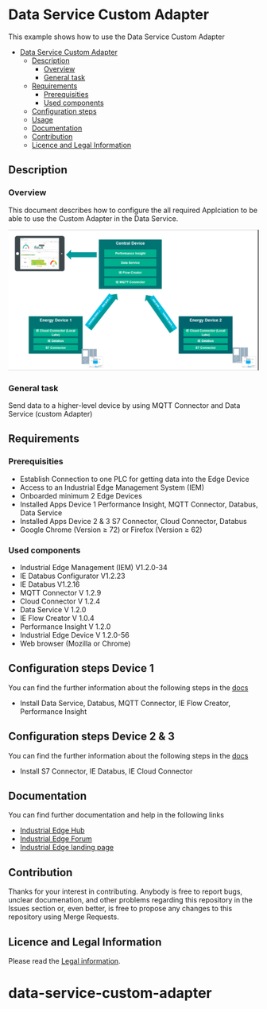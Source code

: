# Data Service Custom Adapter

This example shows how to use the Data Service Custom Adapter 

- [Data Service Custom Adapter ](#custom-adapter)
  - [Description](#description)
    - [Overview](#overview)
    - [General task](#general-task)
  - [Requirements](#requirements)
    - [Prerequisities](#prerequisities)
    - [Used components](#used-components)
  - [Configuration steps](#configuration-steps)
  - [Usage](#usage)
  - [Documentation](#documentation)
  - [Contribution](#contribution)
  - [Licence and Legal Information](#licence-and-legal-information)


## Description

### Overview

This document describes how to configure the all required Applciation to be able to use the Custom Adapter in the Data Service. 

![overview](docs/graphics/overview.png)

### General task

Send data to a higher-level device by using MQTT Connector and Data Service (custom Adapter)


## Requirements


###  Prerequisities
- Establish Connection to one PLC for getting data into the Edge Device
- Access to an Industrial Edge Management System (IEM)
- Onboarded minimum 2 Edge Devices 
- Installed Apps Device 1 Performance Insight, MQTT Connector, Databus, Data Service
- Installed Apps Device 2 & 3 S7 Connector, Cloud Connector, Databus
- Google Chrome (Version ≥ 72) or Firefox (Version ≥ 62)

### Used components

- Industrial Edge Management (IEM) V1.2.0-34
- IE Databus Configurator V1.2.23
- IE Databus V1.2.16
- MQTT Connector V 1.2.9
- Cloud Connector V 1.2.4
- Data Service V 1.2.0
- IE Flow Creator V 1.0.4
- Performance Insight V 1.2.0
- Industrial Edge Device V 1.2.0-56
- Web browser (Mozilla or Chrome)


## Configuration steps Device 1

You can find the further information about the following steps in the [docs](docs/Installation.md)
- Install Data Service, Databus, MQTT Connector, IE Flow Creator, Performance Insight


## Configuration steps Device 2 & 3 

You can find the further information about the following steps in the [docs](docs/Installation.md)
- Install S7 Connector, IE Databus, IE Cloud Connector 


## Documentation

You can find further documentation and help in the following links
  - [Industrial Edge Hub](https://iehub.eu1.edge.siemens.cloud/#/documentation)
  - [Industrial Edge Forum](https://www.siemens.com/industrial-edge-forum)
  - [Industrial Edge landing page](https://new.siemens.com/global/en/products/automation/topic-areas/industrial-edge/simatic-edge.html)
  
## Contribution

Thanks for your interest in contributing. Anybody is free to report bugs, unclear documenation, and other problems regarding this repository in the Issues section or, even better, is free to propose any changes to this repository using Merge Requests.

## Licence and Legal Information

Please read the [Legal information](LICENSE.md).
# data-service-custom-adapter
